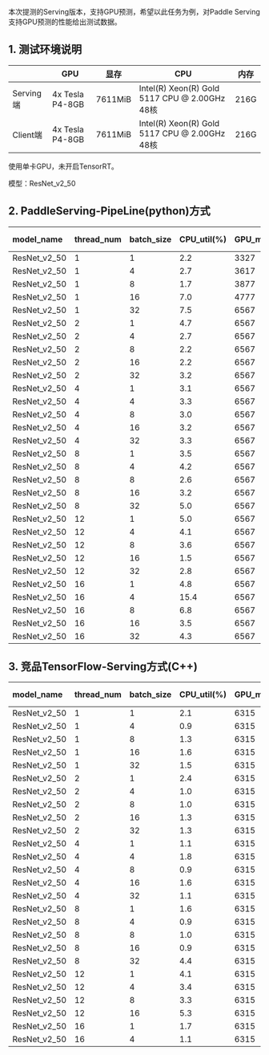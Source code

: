 本次提测的Serving版本，支持GPU预测，希望以此任务为例，对Paddle Serving支持GPU预测的性能给出测试数据。

## 1. 测试环境说明

|          | GPU | 显存 | CPU | 内存 |
|----------|---------|----------|----------------------------------------------|------|
| Serving端 | 4x Tesla P4-8GB | 7611MiB | Intel(R) Xeon(R) Gold 5117 CPU @ 2.00GHz 48核 | 216G |
| Client端  | 4x Tesla P4-8GB | 7611MiB | Intel(R) Xeon(R) Gold 5117 CPU @ 2.00GHz 48核 | 216G |

使用单卡GPU，未开启TensorRT。

模型：ResNet_v2_50

## 2. PaddleServing-PipeLine(python)方式
|model_name |thread_num |batch_size |CPU_util(%) |GPU_memory(mb) |GPU_util(%) |qps(samples/s) |total count |mean(ms) |median(ms) |80 percent(ms) |90 percent(ms) |99 percent(ms) |total cost(s) |each cost(s)|
|:--|:--|:--|:--|:--|:--|:--|:--|:--|:--|:--|:--|:--|:--|:--
|ResNet_v2_50 |1 |1 |2.2 |3327 |17.25 |17.633658869240787 |355 |56.428481238996476 |38.646728515625 |39.496826171875 |39.98369140625 |1273.1911083984373 |20.131953477859497 |20.033540725708008|
|ResNet_v2_50 |1 |4 |2.7 |3617 |28.122 |53.50748430453522 |268 |74.71539215543378 |74.6181640625 |75.3138671875 |75.6051025390625 |77.85322998046874 |20.03458046913147 |20.024930953979492|
|ResNet_v2_50 |1 |8 |1.7 |3877 |25.7869 |59.60582783086999 |150 |133.5897119140625 |132.7503662109375 |134.968310546875 |136.470703125 |140.79039062499996 |20.132259607315063 |20.03933620452881|
|ResNet_v2_50 |1 |16 |7.0 |4777 |27.0175 |63.2627646819339 |80 |252.30162048339844 |251.8448486328125 |253.046630859375 |253.91142578125 |263.361640625 |20.233070850372314 |20.18476152420044|
|ResNet_v2_50 |1 |32 |7.5 |6567 |38.532 |62.945314687348024 |40 |506.8969482421875 |507.3531494140625 |510.562353515625 |511.421240234375 |536.8068920898437 |20.335111618041992 |20.276386737823486|
|ResNet_v2_50 |2 |1 |4.7 |6567 |49.4828 |50.40600094376044 |1010 |39.63352195815285 |39.5345458984375 |40.452880859375 |41.1375 |42.940522460937494 |20.037296772003174 |20.01696753501892|
|ResNet_v2_50 |2 |4 |2.7 |6567 |44.4744 |83.4255836891382 |420 |95.38548002697172 |95.7069091796875 |97.599951171875 |98.098583984375 |102.39680908203125 |20.137707471847534 |20.03199553489685|
|ResNet_v2_50 |2 |8 |2.2 |6567 |42.898 |91.3727510505176 |230 |174.89108568274457 |175.0452880859375 |175.82001953125 |176.7634033203125 |178.64064453125002 |20.13729453086853 |20.1132071018219|
|ResNet_v2_50 |2 |16 |2.2 |6567 |45 |97.5591285698611 |124 |327.16720088835683 |328.6126708984375 |329.75185546875 |330.386962890625 |336.86397460937496 |20.336385011672974 |20.284939169883728|
|ResNet_v2_50 |2 |32 |3.2 |6567 |59.5714 |100.70765418116333 |64 |633.9812698364258 |637.8568115234375 |648.103515625 |650.7439697265625 |659.2212915039062 |20.336090803146362 |20.28787398338318|
|ResNet_v2_50 |4 |1 |3.1 |6567 |64.3333 |80.27845081929433 |1617 |49.56464230756223 |49.4873046875 |51.5537109375 |52.693408203125 |55.207568359374996 |20.142391681671143 |20.038144528865814|
|ResNet_v2_50 |4 |4 |3.3 |6567 |70.4563 |136.62061939701394 |688 |116.51574919944586 |121.8629150390625 |129.8181640625 |133.384423828125 |142.69500732421875 |20.143372297286987 |20.041599333286285|
|ResNet_v2_50 |4 |8 |3.0 |6567 |70.896 |158.46554975132275 |399 |201.30669079926378 |210.69775390625 |228.51748046875 |236.427294921875 |252.24822753906233 |20.143179416656494 |20.081032752990723|
|ResNet_v2_50 |4 |16 |3.2 |6567 |66.3832 |156.4935247130092 |197 |407.6668608224937 |423.974609375 |450.368212890625 |464.45986328125 |482.93658203125 |20.141408443450928 |20.078101694583893|
|ResNet_v2_50 |4 |32 |3.3 |6567 |72.4791 |162.01742190796557 |104 |785.5079204852765 |813.0341796875 |887.107958984375 |909.6556640625 |935.3334838867188 |20.541000843048096 |20.423666059970856|
|ResNet_v2_50 |8 |1 |3.5 |6567 |93.977 |115.9749228558386 |2337 |68.5580409078145 |65.45849609375 |76.13930664062501 |83.542041015625 |91.45666015624998 |20.15090799331665 |20.028797417879105|
|ResNet_v2_50 |8 |4 |4.2 |6567 |90.0952 |175.58748591910316 |889 |180.7330482920592 |170.5810546875 |218.99931640625 |240.06337890625002 |254.413759765625 |20.252012729644775 |20.084695398807526|
|ResNet_v2_50 |8 |8 |2.6 |6567 |93.8693 |206.76595246418208 |526 |306.52158695119414 |303.043212890625 |321.0791015625 |350.5477294921875 |400.32452392578125 |20.351513147354126 |20.15437400341034|
|ResNet_v2_50 |8 |16 |3.2 |6567 |85.7273 |205.31850043117367 |265 |614.1745522553066 |552.372314453125 |775.89169921875 |802.022607421875 |902.2763183593761 |20.650842428207397 |20.345011442899704|
|ResNet_v2_50 |8 |32 |5.0 |6567 |89.8717 |219.8410273718835 |146 |1138.4533474020761 |1039.640869140625 |1364.289794921875 |1474.6744384765625 |1788.2614379882834 |21.251720190048218 |20.777225106954575|
|ResNet_v2_50 |12 |1 |5.0 |6567 |89.4762 |110.00858327847862 |2218 |108.50048552943953 |103.015625 |121.09404296875003 |137.1392333984375 |151.80401123046872 |20.162063121795654 |20.055511037508648|
|ResNet_v2_50 |12 |4 |4.1 |6567 |77.7619 |153.7824464757549 |779 |309.68895575507463 |285.585205078125 |378.07421875 |413.481640625 |424.70853515625 |20.262390613555908 |20.104551911354065|
|ResNet_v2_50 |12 |8 |3.6 |6567 |72.6977 |165.36021780846013 |425 |571.1991590073529 |510.995849609375 |731.9383300781251 |747.6568359375 |757.304716796875 |20.56117272377014 |20.230452219645183|
|ResNet_v2_50 |12 |16 |1.5 |6567 |76.2222 |189.6414991568285 |252 |987.7153136238219 |926.00390625 |1080.99130859375 |1249.4956298828126 |1434.4802392578124 |21.26116919517517 |20.74245794614156|
|ResNet_v2_50 |12 |32 |2.8 |6567 |84.25 |203.868228281784 |138 |1811.640237559443 |1764.2760009765625 |1855.28046875 |2023.56826171875 |2586.8038134765625 |21.66105055809021 |20.834286351998646|
|ResNet_v2_50 |16 |1 |4.8 |6567 |94.3333 |116.34927733312234 |2347 |136.7957122373642 |135.959716796875 |144.1568359375 |146.105517578125 |175.05707519531248 |20.172020435333252 |20.067057371139526|
|ResNet_v2_50 |16 |4 |15.4 |6567 |83.6364 |160.59012047270738 |822 |393.3079394412447 |396.446533203125 |426.272216796875 |429.777734375 |564.1119360351562 |20.47448492050171 |20.206754431128502|
|ResNet_v2_50 |16 |8 |6.8 |6567 |81.0233 |169.95774070621547 |437 |741.5512622684854 |751.521484375 |763.199169921875 |948.8041992187501 |1001.156142578125 |20.56981921195984 |20.254074171185493|
|ResNet_v2_50 |16 |16 |3.5 |6567 |77.8706 |186.56600081516 |248 |1332.1007946383568 |1365.2745361328125 |1399.212255859375 |1432.4037353515625 |1771.4374853515626 |21.26861262321472 |20.64799252152443|
|ResNet_v2_50 |16 |32 |4.3 |6567 |83.6371 |201.1293408638195 |140 |2419.3400198800223 |2561.09228515625 |2616.081103515625 |2642.0835205078124 |2883.8197412109366 |22.274224042892456 |21.169659316539764|

## 3. 竞品TensorFlow-Serving方式(C++)
model_name|thread_num|batch_size|CPU_util(%)|GPU_memory(mb)|GPU_util(%)|qps(samples/s)|total count|mean(ms)|median(ms)|80 percent(ms)|90 percent(ms)|99 percent(ms)|total cost(s)|each cost(s)|
|:--|:--|:--|:--|:--|:--|:--|:--|:--|:--|:--|:--|:--|:--|:--|
|ResNet_v2_50|1|1|2.1|6315|54|43.75570770301271|NaN|15.5063232421875|15.239013671875|15.387646484374999|15.971313476562498|19.846301269531253|0.22854161262512207|0.15510153770446777|
|ResNet_v2_50|1|4|0.9|6315|89|48.117446702088664|NaN|73.0424560546875|35.518310546875|37.1490234375|74.91518554687487|379.05396972656257|0.8312993049621582|0.7305266857147217|
|ResNet_v2_50|1|8|1.3|6315|93|77.63418007038673|NaN|93.7514892578125|55.6685791015625|60.045849609375004|97.18415527343737|395.9098217773438|1.0304739475250244|0.9376020431518555|
|ResNet_v2_50|1|16|1.6|6315|94|97.71724800506956|NaN|147.370068359375|100.296630859375|108.24970703125001|156.34389648437485|513.4688623046875|1.6373772621154785|1.473797082901001|
|ResNet_v2_50|1|32|1.5|6315|96|116.93800891155549|NaN|260.0307373046875|197.95849609375|213.491015625|280.7433593749998|757.5216992187501|2.73649263381958|2.600431203842163|
|ResNet_v2_50|2|1|2.4|6315|89|58.92241881896788|NaN|21.91448974609375|21.2923583984375|21.8095703125|22.869189453125006|30.533295898437494|0.3394293785095215|0.21921205520629883|
|ResNet_v2_50|2|4|1.0|6315|93|148.46502572906388|NaN|42.67369384765625|40.7852783203125|44.94863281250001|52.541333007812504|56.0185498046875|0.5388474464416504|0.4268152713775635|
|ResNet_v2_50|2|8|1.0|6315|96|190.71839615362427|NaN|69.8621337890625|65.124755859375|73.44399414062501|92.5853759765625|94.67222900390624|0.8389332294464111|0.6987596750259399|
|ResNet_v2_50|2|16|1.3|6315|97|238.01022776804624|NaN|113.18492431640625|108.5338134765625|109.2408203125|137.240283203125|149.5225146484375|1.344480037689209|1.1319530010223389|
|ResNet_v2_50|2|32|1.3|6315|100|251.44343658668842|NaN|231.26734619140626|205.041748046875|294.332861328125|309.7132812500001|334.83323486328123|2.5453040599823|2.3127869367599487|
|ResNet_v2_50|4|1|1.1|6315|96|41.54583069914317|NaN|72.4408447265625|38.391357421875|71.24418945312502|92.31708984375003|514.4540087890625|0.962792158126831|0.7244616746902466|
|ResNet_v2_50|4|4|1.8|6315|98|166.99795746917292|NaN|77.47444458007813|77.7755126953125|80.92041015625|88.3317138671875|101.21800781249999|0.9580955505371094|0.7748416662216187|
|ResNet_v2_50|4|8|0.9|6315|99|219.2091124069199|NaN|127.08803100585938|127.197509765625|136.592333984375|152.405126953125|162.7202685546875|1.4597933292388916|1.270979881286621|
|ResNet_v2_50|4|16|1.6|6315|99|271.2776591628147|NaN|214.3982727050781|213.990966796875|226.74565429687502|233.62548828125|259.1772998046875|2.359206438064575|2.14408540725708|
|ResNet_v2_50|4|32|1.1|6315|100|286.8647521044879|NaN|413.7820617675781|408.006591796875|465.45664062500003|515.0534423828126|592.00384765625|4.462033033370972|4.137937664985657|
|ResNet_v2_50|8|1|1.6|6315|98|80.81183612994465|NaN|83.23367309570312|83.27734375|92.96806640625|96.58520507812501|110.42044189453125|0.9899539947509766|0.8324028849601746|
|ResNet_v2_50|8|4|0.9|6315|99|188.87964973785503|NaN|153.83353576660156|153.7049560546875|166.887939453125|172.56806640625|201.40339599609368|1.6942005157470703|1.5384117662906647|
|ResNet_v2_50|8|8|1.0|6315|100|237.95324127248458|NaN|251.08477172851562|250.9620361328125|268.9197265625|287.1752197265626|325.4354296875|2.6896040439605713|2.5109518468379974|
|ResNet_v2_50|8|16|0.9|6315|100|284.54893581995265|NaN|420.44964599609375|435.37158203125|468.86137695312505|515.74599609375|550.1150952148437|4.498347520828247|4.204609364271164|
|ResNet_v2_50|8|32|4.4|6315|100|284.7884200208036|NaN|797.1125793457031|819.591552734375|920.166796875|978.4201171875001|1046.6215258789061|4.494564771652222|3.9856424927711487|
|ResNet_v2_50|12|1|4.1|6315|93|73.94944392074078|NaN|141.00926310221354|147.0828857421875|162.398779296875|166.519921875|178.78006591796876|1.6227302551269531|1.4101588129997253|
|ResNet_v2_50|12|4|3.4|6315|100|188.89136353200647|NaN|232.45508422851563|231.9566650390625|248.440771484375|264.4835693359375|289.8395068359375|2.5411431789398193|2.324637313683828|
|ResNet_v2_50|12|8|3.3|6315|100|237.90598070167323|NaN|376.739902750651|376.1767578125|400.2998046875|420.91645507812495|461.4720776367187|4.035207509994507|3.7674967845280967|
|ResNet_v2_50|12|16|5.3|6315|100|270.91933476759425|NaN|642.7119547526041|639.72265625|703.9482421875|776.6265136718749|809.430361328125|3.543490171432495|3.2136237621307373|
|ResNet_v2_50|16|1|1.7|6315|93|77.94299484331752|NaN|178.47059936523436|178.8289794921875|201.5099609375|214.1606201171875|235.76847412109373|2.0527822971343994|1.7847793251276016|
|ResNet_v2_50|16|4|1.1|6315|100|190.8966798676615|NaN|307.3357818603516|304.0648193359375|333.9826171875|355.899462890625|406.84044677734374|3.3525989055633545|3.073450207710266|

